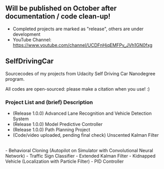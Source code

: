## Will be published on October after documentation / code clean-up!
- Completed projects are marked as "release", others are under development 
- YouTube Channel: https://www.youtube.com/channel/UCDFnHjqEMFPv_JVh1GN0fxg

## SelfDrivingCar
Sourcecodes of my projects from Udacity Self Driving Car Nanodegree program.

All codes are open-sourced: please make a citation when you use! :)

### Project List and (brief) Description
- (Release 1.0.0) Advanced Lane Recognition and Vehicle Detection System
- (Release 1.0.0) Model Predictive Controller
- (Release 1.0.0) Path Planning Project
- (Code/video uploaded, pending final check) Unscented Kalman Filter
<br/>
- Behavioral Cloning (Autopilot on Simulator with Convolutional Neural Network)
- Traffic Sign Classifier
- Extended Kalman Filter
- Kidnapped Vehicle (Localization with Particle Filter)
- PID Controller

